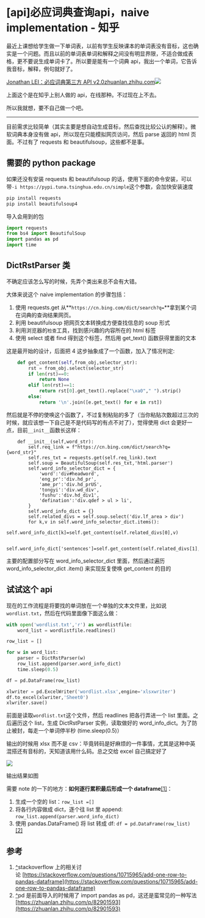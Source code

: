 # [api]必应词典查询api，naive implementation - 知乎
最近上课想给学生做一下单词表，以前有学生反映课本的单词表没有音标，这也确实是一个问题。而且以前的单词表单词和解释之间没有明显界限，不适合做成表格，更不要说生成单词卡了。所以要是能有一个词典 api，我出一个单词，它告诉我音标，解释，例句就好了。

[Jonathan LEI：必应词典第三方 API v2.0​zhuanlan.zhihu.com![](https://pic2.zhimg.com/3df4da33f3a2b062f8c7aceaa8bcfbed_180x120.jpg)
](https://zhuanlan.zhihu.com/p/22421123)

上面这个是在知乎上别人做的 api，在线那种。不过现在上不去。

所以我就想，要不自己做一个吧。

* * *

目前需求比较简单（其实主要是想自动生成音标，然后查找比较公认的解释）。微软词典本身没有做 api，所以现在只能模拟网页访问，然后 parse 返回的 html 页面。不过有了 requests 和 beautifulsoup，这些都不是事。

## 需要的 python package

如果还没有安装 requests 和 beautifulsoup 的话，使用下面的命令安装，可以带`-i https://pypi.tuna.tsinghua.edu.cn/simple`这个参数，会加快安装速度

```bash
pip install requests
pip install beautifulsoup4
```

导入会用到的包

```python
import requests
from bs4 import BeautifulSoup
import pandas as pd
import time
```

## DictRstParser 类

不确定应该怎么写的时候，先弄个类出来总不会有大错。

大体来说这个 naive implementation 的步骤包括：

1.  使用 requests.get 从**`https://cn.bing.com/dict/search?q=`**拿到某个词在词典的查询结果网页。
2.  利用 beautifulsoup 把网页文本转换成方便查找信息的 soup 形式
3.  利用浏览器的`检查`工具，找到感兴趣的内容所在的 html 标签
4.  使用 select 或者 find 得到这个标签，然后用 get_text() 函数获得里面的文本

这是最开始的设计，后面把 4 这步抽象成了一个函数，加入了情况判定:

```python
    def get_content(self,from_obj,selector_str):
        rst = from_obj.select(selector_str)
        if len(rst)==0:
            return None
        elif len(rst)==1:
            return rst[0].get_text().replace("\xa0"," ").strip()
        else:
            return '\n'.join([e.get_text() for e in rst])
```

然后就是不停的使唤这个函数了，不过复制粘贴的多了（当你粘贴次数超过三次的时候，就应该想一下自己是不是代码写的有点不对了），觉得使用 dict 会更好一点，目前`__init__`函数长这样：

```python3
    def __init__(self,word_str):
        self.req_link = f"https://cn.bing.com/dict/search?q={word_str}"
        self.res_txt = requests.get(self.req_link).text
        self.soup = BeautifulSoup(self.res_txt,'html.parser')
        self.word_info_selector_dict = {
            'word':'div#headword',
            'eng_pr':'div.hd_pr',
            'ame_pr':'div.hd_prUS',
            'tongyi':'div.wd_div',
            'fushu':'div.hd_div1',
            'defination':'div.qdef > ul > li',
        }
        self.word_info_dict = {}
        self.related_divs = self.soup.select('div.lf_area > div')
        for k,v in self.word_info_selector_dict.items():
            self.word_info_dict[k]=self.get_content(self.related_divs[0],v)

        self.word_info_dict['sentences']=self.get_content(self.related_divs[1],'div#sentenceSeg')
```

主要的配置部分写在 word_info_selector_dict 里面，然后通过遍历 word_info_selector_dict .item() 来实现反复使唤 get_content 的目的

## 试试这个 api

现在的工作流程是将要找的单词放在一个单独的文本文件里，比如说`wordlist.txt`，然后在代码里面像下面这么做：

```python
with open('wordlist.txt','r') as wordlistfile:
    word_list = wordlistfile.readlines()

row_list = []

for w in word_list:
    parser = DictRstParser(w)
    row_list.append(parser.word_info_dict)
    time.sleep(0.5)

df = pd.DataFrame(row_list)

xlwriter = pd.ExcelWriter('wordlist.xlsx',engine='xlsxwriter')
df.to_excel(xlwriter,'Sheet0')
xlwriter.save()
```

前面是读取`wordlist.txt`这个文件，然后 readlines 把各行弄进一个 list 里面。之后遍历这个 list，生成 DictRstParser 实例，读取做好的 word_info_dict。为了防止被封，每走一个单词停半秒 (time.sleep(0.5)）

输出的时候用 xlsx 而不是 csv：毕竟转码是好麻烦的一件事情，尤其是这种中英混搭还有音标的，天知道该用什么码。总之交给 excel 自己搞定好了

![](https://pic3.zhimg.com/v2-0c50c28b321176d80b59a593206f65d2_b.jpg)

输出结果如图

需要 note 的一下的地方：**如何逐行累积最后形成一个 dataframe**[\[1\]](#ref_1)：

1.  生成一个空的 list：`row_list =[]`
2.  将各行内容做成 dict，逐个往 list 里 append: `row_list.append(parser.word_info_dict)`
3.  使用 pandas.DataFrame() 将 list 转成 df: `df = pd.DataFrame(row_list)` [\[2\]](#ref_2)

## 参考

1.  [^](#ref_1_0)stackoverflow 上的相关讨论 [https://stackoverflow.com/questions/10715965/add-one-row-to-pandas-dataframe](https://stackoverflow.com/questions/10715965/add-one-row-to-pandas-dataframe)
2.  [^](#ref_2_0)pd 是前面导入的时候用了 import pandas as pd，这还是蛮常见的一种写法 
    [https://zhuanlan.zhihu.com/p/82901593](https://zhuanlan.zhihu.com/p/82901593)
